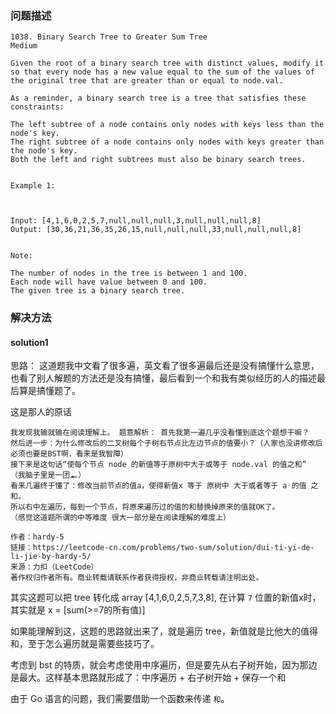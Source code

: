 
### 问题描述
```
1038. Binary Search Tree to Greater Sum Tree
Medium

Given the root of a binary search tree with distinct values, modify it so that every node has a new value equal to the sum of the values of the original tree that are greater than or equal to node.val.

As a reminder, a binary search tree is a tree that satisfies these constraints:

The left subtree of a node contains only nodes with keys less than the node's key.
The right subtree of a node contains only nodes with keys greater than the node's key.
Both the left and right subtrees must also be binary search trees.
 

Example 1:



Input: [4,1,6,0,2,5,7,null,null,null,3,null,null,null,8]
Output: [30,36,21,36,35,26,15,null,null,null,33,null,null,null,8]
 

Note:

The number of nodes in the tree is between 1 and 100.
Each node will have value between 0 and 100.
The given tree is a binary search tree.
```  

### 解决方法
#### solution1
思路：
这道题我中文看了很多遍，英文看了很多遍最后还是没有搞懂什么意思，
也看了别人解题的方法还是没有搞懂，最后看到一个和我有类似经历的人的描述最后算是搞懂题了。

这是那人的原话
``` 
我发现我输就输在阅读理解上。 题意解析： 首先我第一遍几乎没看懂到底这个题想干嘛？ 
然后进一步：为什么修改后的二叉树每个子树右节点比左边节点的值要小？（人家也没讲修改后必须也要是BST啊，看来是我智障） 
接下来是这句话“使每个节点 node 的新值等于原树中大于或等于 node.val 的值之和” （我脑子里是一团☁️。） 
看来几遍终于懂了：修改当前节点的值a，使得新值x 等于 原树中 大于或者等于 a 的值 之和。 
所以右中左遍历，每到一个节点，将原来遍历过的值的和替换掉原来的值就OK了。 
（感觉这道题所谓的中等难度 很大一部分是在阅读理解的难度上）

作者：hardy-5
链接：https://leetcode-cn.com/problems/two-sum/solution/dui-ti-yi-de-li-jie-by-hardy-5/
来源：力扣（LeetCode）
著作权归作者所有。商业转载请联系作者获得授权，非商业转载请注明出处。
``` 
其实这题可以把 tree 转化成 array  [4,1,6,0,2,5,7,3,8], 在计算 `7` 位置的新值x时，其实就是 x = [sum(>=7的所有值)]

如果能理解到这，这题的思路就出来了，就是遍历 tree，新值就是比他大的值得和，至于怎么遍历就是需要些技巧了。

考虑到 bst 的特质，就会考虑使用中序遍历，但是要先从右子树开始，因为那边是最大。这样基本思路就形成了：中序遍历 + 右子树开始 + 保存一个和

由于 Go 语言的问题，我们需要借助一个函数来传递 `和`。